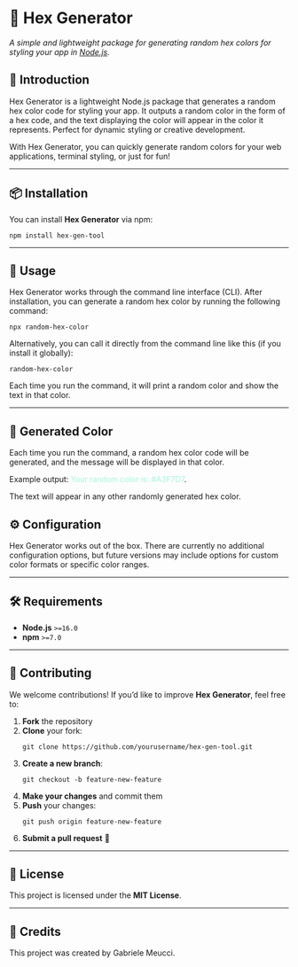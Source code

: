 # 🎨 Hex Generator

*A simple and lightweight package for generating random hex colors for styling your app in [Node.js](https://www.npmjs.com/package/hex-gen-tool).*

## 🚀 Introduction  

Hex Generator is a lightweight Node.js package that generates a random hex color code for styling your app. It outputs a random color in the form of a hex code, and the text displaying the color will appear in the color it represents. Perfect for dynamic styling or creative development.

With Hex Generator, you can quickly generate random colors for your web applications, terminal styling, or just for fun!

---

## 📦 Installation  

You can install **Hex Generator** via npm:  
   ```
npm install hex-gen-tool
   ```
---

## 📖 Usage  

Hex Generator works through the command line interface (CLI). After installation, you can generate a random hex color by running the following command:
   ```
npx random-hex-color
   ```
Alternatively, you can call it directly from the command line like this (if you install it globally):
   ```
random-hex-color
   ```

Each time you run the command, it will print a random color and show the text in that color.

---

## 🎨 Generated Color

Each time you run the command, a random hex color code will be generated, and the message will be displayed in that color.

Example output:
<span style="color:#A3F7D7">Your random color is: #A3F7D7</span>.

The text will appear in any other randomly generated hex color.

## ⚙️ Configuration  

Hex Generator works out of the box. There are currently no additional configuration options, but future versions may include options for custom color formats or specific color ranges.

---

## 🛠️ Requirements  

- **Node.js** `>=16.0`  
- **npm** `>=7.0`  

---

## 🤝 Contributing  

We welcome contributions! If you’d like to improve **Hex Generator**, feel free to:  

1. **Fork** the repository  
2. **Clone** your fork:  
   ```
   git clone https://github.com/yourusername/hex-gen-tool.git
   ```
3. **Create a new branch**:  
   ```
   git checkout -b feature-new-feature  
   ```
4. **Make your changes** and commit them  
5. **Push** your changes:  
   ```
   git push origin feature-new-feature
   ```
6. **Submit a pull request** 🚀  

---

## 📄 License  

This project is licensed under the **MIT License**.

---

## 🌟 Credits  

This project was created by Gabriele Meucci.
